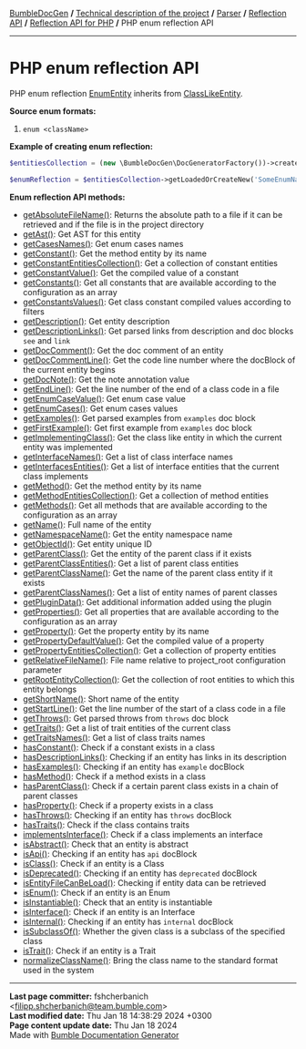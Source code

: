 [BumbleDocGen](/docs/README.md) **/**
[Technical description of the project](/docs/tech/readme.md) **/**
[Parser](/docs/tech/02_parser/readme.md) **/**
[Reflection API](/docs/tech/02_parser/reflectionApi/readme.md) **/**
[Reflection API for PHP](/docs/tech/02_parser/reflectionApi/php/readme.md) **/**
PHP enum reflection API

---


# PHP enum reflection API

PHP enum reflection [EnumEntity](/docs/tech/02_parser/reflectionApi/php/classes/EnumEntity.md) inherits from [ClassLikeEntity](/docs/tech/02_parser/reflectionApi/php/classes/ClassLikeEntity_3.md).

**Source enum formats:**

1) `enum <className>`

**Example of creating enum reflection:**

```php
$entitiesCollection = (new \BumbleDocGen\DocGeneratorFactory())->createRootEntitiesCollection($reflectionApiConfig);

$enumReflection = $entitiesCollection->getLoadedOrCreateNew('SomeEnumName'); // or get()
```

**Enum reflection API methods:**

- [getAbsoluteFileName()](/docs/tech/02_parser/reflectionApi/php/classes/EnumEntity.md#mgetabsolutefilename): Returns the absolute path to a file if it can be retrieved and if the file is in the project directory
- [getAst()](/docs/tech/02_parser/reflectionApi/php/classes/EnumEntity.md#mgetast): Get AST for this entity
- [getCasesNames()](/docs/tech/02_parser/reflectionApi/php/classes/EnumEntity.md#mgetcasesnames): Get enum cases names
- [getConstant()](/docs/tech/02_parser/reflectionApi/php/classes/EnumEntity.md#mgetconstant): Get the method entity by its name
- [getConstantEntitiesCollection()](/docs/tech/02_parser/reflectionApi/php/classes/EnumEntity.md#mgetconstantentitiescollection): Get a collection of constant entities
- [getConstantValue()](/docs/tech/02_parser/reflectionApi/php/classes/EnumEntity.md#mgetconstantvalue): Get the compiled value of a constant
- [getConstants()](/docs/tech/02_parser/reflectionApi/php/classes/EnumEntity.md#mgetconstants): Get all constants that are available according to the configuration as an array
- [getConstantsValues()](/docs/tech/02_parser/reflectionApi/php/classes/EnumEntity.md#mgetconstantsvalues): Get class constant compiled values according to filters
- [getDescription()](/docs/tech/02_parser/reflectionApi/php/classes/EnumEntity.md#mgetdescription): Get entity description
- [getDescriptionLinks()](/docs/tech/02_parser/reflectionApi/php/classes/EnumEntity.md#mgetdescriptionlinks): Get parsed links from description and doc blocks `see` and `link`
- [getDocComment()](/docs/tech/02_parser/reflectionApi/php/classes/EnumEntity.md#mgetdoccomment): Get the doc comment of an entity
- [getDocCommentLine()](/docs/tech/02_parser/reflectionApi/php/classes/EnumEntity.md#mgetdoccommentline): Get the code line number where the docBlock of the current entity begins
- [getDocNote()](/docs/tech/02_parser/reflectionApi/php/classes/EnumEntity.md#mgetdocnote): Get the note annotation value
- [getEndLine()](/docs/tech/02_parser/reflectionApi/php/classes/EnumEntity.md#mgetendline): Get the line number of the end of a class code in a file
- [getEnumCaseValue()](/docs/tech/02_parser/reflectionApi/php/classes/EnumEntity.md#mgetenumcasevalue): Get enum case value
- [getEnumCases()](/docs/tech/02_parser/reflectionApi/php/classes/EnumEntity.md#mgetenumcases): Get enum cases values
- [getExamples()](/docs/tech/02_parser/reflectionApi/php/classes/EnumEntity.md#mgetexamples): Get parsed examples from `examples` doc block
- [getFirstExample()](/docs/tech/02_parser/reflectionApi/php/classes/EnumEntity.md#mgetfirstexample): Get first example from `examples` doc block
- [getImplementingClass()](/docs/tech/02_parser/reflectionApi/php/classes/EnumEntity.md#mgetimplementingclass): Get the class like entity in which the current entity was implemented
- [getInterfaceNames()](/docs/tech/02_parser/reflectionApi/php/classes/EnumEntity.md#mgetinterfacenames): Get a list of class interface names
- [getInterfacesEntities()](/docs/tech/02_parser/reflectionApi/php/classes/EnumEntity.md#mgetinterfacesentities): Get a list of interface entities that the current class implements
- [getMethod()](/docs/tech/02_parser/reflectionApi/php/classes/EnumEntity.md#mgetmethod): Get the method entity by its name
- [getMethodEntitiesCollection()](/docs/tech/02_parser/reflectionApi/php/classes/EnumEntity.md#mgetmethodentitiescollection): Get a collection of method entities
- [getMethods()](/docs/tech/02_parser/reflectionApi/php/classes/EnumEntity.md#mgetmethods): Get all methods that are available according to the configuration as an array
- [getName()](/docs/tech/02_parser/reflectionApi/php/classes/EnumEntity.md#mgetname): Full name of the entity
- [getNamespaceName()](/docs/tech/02_parser/reflectionApi/php/classes/EnumEntity.md#mgetnamespacename): Get the entity namespace name
- [getObjectId()](/docs/tech/02_parser/reflectionApi/php/classes/EnumEntity.md#mgetobjectid): Get entity unique ID
- [getParentClass()](/docs/tech/02_parser/reflectionApi/php/classes/EnumEntity.md#mgetparentclass): Get the entity of the parent class if it exists
- [getParentClassEntities()](/docs/tech/02_parser/reflectionApi/php/classes/EnumEntity.md#mgetparentclassentities): Get a list of parent class entities
- [getParentClassName()](/docs/tech/02_parser/reflectionApi/php/classes/EnumEntity.md#mgetparentclassname): Get the name of the parent class entity if it exists
- [getParentClassNames()](/docs/tech/02_parser/reflectionApi/php/classes/EnumEntity.md#mgetparentclassnames): Get a list of entity names of parent classes
- [getPluginData()](/docs/tech/02_parser/reflectionApi/php/classes/EnumEntity.md#mgetplugindata): Get additional information added using the plugin
- [getProperties()](/docs/tech/02_parser/reflectionApi/php/classes/EnumEntity.md#mgetproperties): Get all properties that are available according to the configuration as an array
- [getProperty()](/docs/tech/02_parser/reflectionApi/php/classes/EnumEntity.md#mgetproperty): Get the property entity by its name
- [getPropertyDefaultValue()](/docs/tech/02_parser/reflectionApi/php/classes/EnumEntity.md#mgetpropertydefaultvalue): Get the compiled value of a property
- [getPropertyEntitiesCollection()](/docs/tech/02_parser/reflectionApi/php/classes/EnumEntity.md#mgetpropertyentitiescollection): Get a collection of property entities
- [getRelativeFileName()](/docs/tech/02_parser/reflectionApi/php/classes/EnumEntity.md#mgetrelativefilename): File name relative to project_root configuration parameter
- [getRootEntityCollection()](/docs/tech/02_parser/reflectionApi/php/classes/EnumEntity.md#mgetrootentitycollection): Get the collection of root entities to which this entity belongs
- [getShortName()](/docs/tech/02_parser/reflectionApi/php/classes/EnumEntity.md#mgetshortname): Short name of the entity
- [getStartLine()](/docs/tech/02_parser/reflectionApi/php/classes/EnumEntity.md#mgetstartline): Get the line number of the start of a class code in a file
- [getThrows()](/docs/tech/02_parser/reflectionApi/php/classes/EnumEntity.md#mgetthrows): Get parsed throws from `throws` doc block
- [getTraits()](/docs/tech/02_parser/reflectionApi/php/classes/EnumEntity.md#mgettraits): Get a list of trait entities of the current class
- [getTraitsNames()](/docs/tech/02_parser/reflectionApi/php/classes/EnumEntity.md#mgettraitsnames): Get a list of class traits names
- [hasConstant()](/docs/tech/02_parser/reflectionApi/php/classes/EnumEntity.md#mhasconstant): Check if a constant exists in a class
- [hasDescriptionLinks()](/docs/tech/02_parser/reflectionApi/php/classes/EnumEntity.md#mhasdescriptionlinks): Checking if an entity has links in its description
- [hasExamples()](/docs/tech/02_parser/reflectionApi/php/classes/EnumEntity.md#mhasexamples): Checking if an entity has `example` docBlock
- [hasMethod()](/docs/tech/02_parser/reflectionApi/php/classes/EnumEntity.md#mhasmethod): Check if a method exists in a class
- [hasParentClass()](/docs/tech/02_parser/reflectionApi/php/classes/EnumEntity.md#mhasparentclass): Check if a certain parent class exists in a chain of parent classes
- [hasProperty()](/docs/tech/02_parser/reflectionApi/php/classes/EnumEntity.md#mhasproperty): Check if a property exists in a class
- [hasThrows()](/docs/tech/02_parser/reflectionApi/php/classes/EnumEntity.md#mhasthrows): Checking if an entity has `throws` docBlock
- [hasTraits()](/docs/tech/02_parser/reflectionApi/php/classes/EnumEntity.md#mhastraits): Check if the class contains traits
- [implementsInterface()](/docs/tech/02_parser/reflectionApi/php/classes/EnumEntity.md#mimplementsinterface): Check if a class implements an interface
- [isAbstract()](/docs/tech/02_parser/reflectionApi/php/classes/EnumEntity.md#misabstract): Check that an entity is abstract
- [isApi()](/docs/tech/02_parser/reflectionApi/php/classes/EnumEntity.md#misapi): Checking if an entity has `api` docBlock
- [isClass()](/docs/tech/02_parser/reflectionApi/php/classes/EnumEntity.md#misclass): Check if an entity is a Class
- [isDeprecated()](/docs/tech/02_parser/reflectionApi/php/classes/EnumEntity.md#misdeprecated): Checking if an entity has `deprecated` docBlock
- [isEntityFileCanBeLoad()](/docs/tech/02_parser/reflectionApi/php/classes/EnumEntity.md#misentityfilecanbeload): Checking if entity data can be retrieved
- [isEnum()](/docs/tech/02_parser/reflectionApi/php/classes/EnumEntity.md#misenum): Check if an entity is an Enum
- [isInstantiable()](/docs/tech/02_parser/reflectionApi/php/classes/EnumEntity.md#misinstantiable): Check that an entity is instantiable
- [isInterface()](/docs/tech/02_parser/reflectionApi/php/classes/EnumEntity.md#misinterface): Check if an entity is an Interface
- [isInternal()](/docs/tech/02_parser/reflectionApi/php/classes/EnumEntity.md#misinternal): Checking if an entity has `internal` docBlock
- [isSubclassOf()](/docs/tech/02_parser/reflectionApi/php/classes/EnumEntity.md#missubclassof): Whether the given class is a subclass of the specified class
- [isTrait()](/docs/tech/02_parser/reflectionApi/php/classes/EnumEntity.md#mistrait): Check if an entity is a Trait
- [normalizeClassName()](/docs/tech/02_parser/reflectionApi/php/classes/EnumEntity.md#mnormalizeclassname): Bring the class name to the standard format used in the system

---

**Last page committer:** fshcherbanich &lt;filipp.shcherbanich@team.bumble.com&gt;<br>**Last modified date:**   Thu Jan 18 14:38:29 2024 +0300<br>**Page content update date:** Thu Jan 18 2024<br>Made with [Bumble Documentation Generator](https://github.com/bumble-tech/bumble-doc-gen/blob/master/docs/README.md)